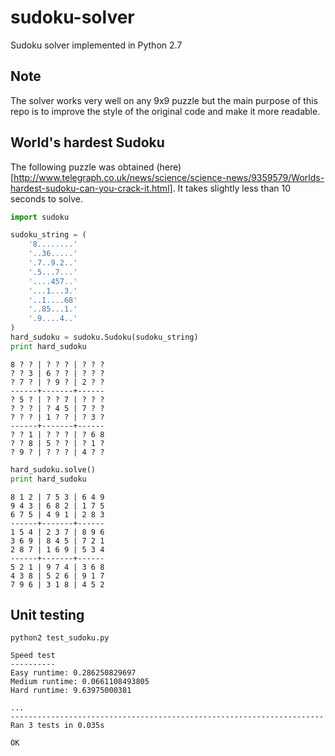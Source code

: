 # sudoku-solver

Sudoku solver implemented in Python 2.7

## Note

The solver works very well on any 9x9 puzzle but the main purpose of this repo is to improve the style of the original code and make it more readable.

## World's hardest Sudoku

The following puzzle was obtained (here)[http://www.telegraph.co.uk/news/science/science-news/9359579/Worlds-hardest-sudoku-can-you-crack-it.html]. It takes slightly less than 10 seconds to solve.

```python
import sudoku

sudoku_string = (
    '8........'
    '..36.....'
    '.7..9.2..'
    '.5...7...'
    '....457..'
    '...1...3.'
    '..1....68'
    '..85...1.'
    '.9....4..'
)
hard_sudoku = sudoku.Sudoku(sudoku_string)
print hard_sudoku
```

```
8 ? ? | ? ? ? | ? ? ?
? ? 3 | 6 ? ? | ? ? ?
? 7 ? | ? 9 ? | 2 ? ?
------+-------+------
? 5 ? | ? ? 7 | ? ? ?
? ? ? | ? 4 5 | 7 ? ?
? ? ? | 1 ? ? | ? 3 ?
------+-------+------
? ? 1 | ? ? ? | ? 6 8
? ? 8 | 5 ? ? | ? 1 ?
? 9 ? | ? ? ? | 4 ? ?
```

```python
hard_sudoku.solve()
print hard_sudoku
```

```
8 1 2 | 7 5 3 | 6 4 9
9 4 3 | 6 8 2 | 1 7 5
6 7 5 | 4 9 1 | 2 8 3
------+-------+------
1 5 4 | 2 3 7 | 8 9 6
3 6 9 | 8 4 5 | 7 2 1
2 8 7 | 1 6 9 | 5 3 4
------+-------+------
5 2 1 | 9 7 4 | 3 6 8
4 3 8 | 5 2 6 | 9 1 7
7 9 6 | 3 1 8 | 4 5 2
```

## Unit testing

```
python2 test_sudoku.py
```

```
Speed test
----------
Easy runtime: 0.286250829697
Medium runtime: 0.0661108493805
Hard runtime: 9.63975000381

...
----------------------------------------------------------------------
Ran 3 tests in 0.035s

OK
```
